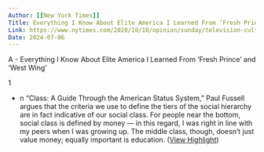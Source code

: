 ```yaml
---
Author: [[New York Times]]
Title: Everything I Know About Elite America I Learned From ‘Fresh Prince’ and ‘West Wing’
Link: https://www.nytimes.com/2020/10/10/opinion/sunday/television-culture.html
Date: 2024-07-06
---
```

A - Everything I Know About Elite America I Learned From ‘Fresh Prince’ and ‘West Wing’

1
- n “Class: A Guide Through the American Status System,” Paul Fussell argues that the criteria we use to define the tiers of the social hierarchy are in fact indicative of our social class. For people near the bottom, social class is defined by money — in this regard, I was right in line with my peers when I was growing up. The middle class, though, doesn’t just value money; equally important is education. ([View Highlight](https://read.readwise.io/read/01gtj20snf08jpgceczdje3ja0))
